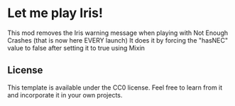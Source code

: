 # Let me play Iris!

This mod removes the Iris warning message when playing with Not Enough Crashes (that is now here EVERY launch)
It does it by forcing the "hasNEC" value to false after setting it to true using Mixin

## License

This template is available under the CC0 license. Feel free to learn from it and incorporate it in your own projects.
